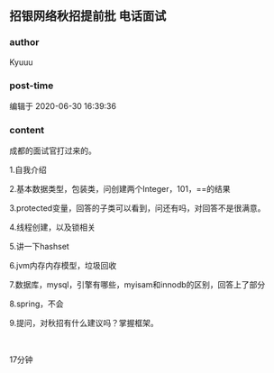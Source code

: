 ## 招银网络秋招提前批 电话面试
### author 
Kyuuu
### post-time 

编辑于  2020-06-30 16:39:36
### content 
<div class="post-topic-des nc-post-content">
 <p>
  成都的面试官打过来的。
 </p>
 <p>
  1.自我介绍
 </p>
 <p>
  2.基本数据类型，包装类，问创建两个Integer，101，==的结果
 </p>
 <p>
  3.protected变量，回答的子类可以看到，问还有吗，对回答不是很满意。
 </p>
 <p>
  4.线程创建，以及锁相关
 </p>
 <p>
  5.讲一下hashset
 </p>
 <p>
  6.jvm内存内存模型，垃圾回收
 </p>
 <p>
  7.数据库，mysql，引擎有哪些，myisam和innodb的区别，回答上了部分
 </p>
 <p>
  8.spring，不会
 </p>
 <p>
  9.提问，对秋招有什么建议吗？掌握框架。
 </p>
 <p>
  <br/>
 </p>
 <p>
  17分钟
 </p>
 <p>
  <br/>
 </p>
</div>
